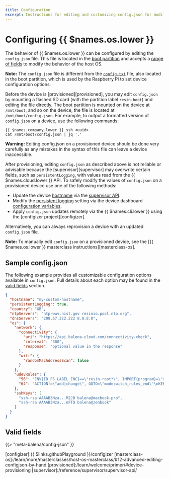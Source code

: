 ```yaml
---
title: Configuration
excerpt: Instructions for editing and customizing config.json for modifying the behavior of {{ $names.os.lower }}
---
```


# Configuring {{ $names.os.lower }}

The behavior of {{ $names.os.lower }} can be configured by editing the `config.json` file. This file is located in the [boot partition][boot-partition] and accepts a [range of fields](#valid-fields) to modify the behavior of the host OS.

**Note:** The `config.json` file is different from the [`config.txt`][config-txt] file, also located in the boot partition, which is used by the Raspberry Pi to set device configuration options.

Before the device is [provisioned][provisioned], you may edit `config.json` by mounting a flashed SD card (with the partition label `resin-boot`) and editing the file directly. The boot partition is mounted on the device at `/mnt/boot`, and so on the device, the file is located at `/mnt/boot/config.json`. For example, to output a formatted version of `config.json` on a device, use the following commands:

```shell
{{ $names.company.lower }} ssh <uuid>
cat /mnt/boot/config.json | jq '.'
```

**Warning:** Editing config.json on a provisioned device should be done very carefully as any mistakes in the syntax of this file can leave a device inaccessible.

After provisioning, editing `config.json` as described above is not reliable or advisable because the [supervisor][supervisor] may overwrite certain fields, such as `persistentLogging`, with values read from the {{ $names.cloud.lower }} API. To safely modify the values of `config.json` on a provisioned device use one of the following methods:

- Update the device [hostname](#hostname) via the [supervisor API][hostname].
- Modify the [persistent logging](#persistentlogging) setting via the device dashboard [configuration variables][configuration].
- Apply `config.json` updates remotely via the {{ $names.cli.lower }} using the [configizer project][configizer].

Alternatively, you can always reprovision a device with an updated `config.json` file.

**Note:** To manually edit `config.json` on a provisioned device, see the [{{ $names.os.lower }} masterclass instructions][masterclass-os].

## Sample config.json

The following example provides all customizable configuration options available in `config.json`. Full details about each option may be found in the [valid fields](#valid-fields) section.

```json
{
  "hostname": "my-custom-hostname",
  "persistentLogging": true,
  "country": "GB",
  "ntpServers": "ntp-wwv.nist.gov resinio.pool.ntp.org",
  "dnsServers": "208.67.222.222 8.8.8.8",
  "os": {
    "network": {
      "connectivity": {
        "uri": "https://api.balena-cloud.com/connectivity-check",
        "interval": "300",
        "response": "optional value in the response"
      },
      "wifi": {
        "randomMacAddressScan": false
      }
    },
    "udevRules": {
      "56": "ENV{ID_FS_LABEL_ENC}==\"resin-root*\", IMPORT{program}=\"resin_update_state_probe $devnode\", SYMLINK+=\"disk/by-state/$env{RESIN_UPDATE_STATE}\"",
      "64": "ACTION!=\"add|change\", GOTO=\"modeswitch_rules_end\"\nKERNEL==\"ttyACM*\", ATTRS{idVendor}==\"1546\", ATTRS{idProduct}==\"1146\", TAG+=\"systemd\", ENV{SYSTEMD_WANTS}=\"u-blox-switch@'%E{DEVNAME}'.service\"\nLBEL=\"modeswitch_rules_end\"\n"
    },
    "sshKeys": [
      "ssh-rsa AAAAB3Nza...M2JB balena@macbook-pro",
      "ssh-rsa AAAAB3Nza...nFTQ balena@zenbook"
    ]
  }
}
```

## Valid fields

{{> "meta-balena/config-json" }}

[boot-partition]: /reference/OS/overview/2.x/#stateless-and-read-only-rootfs
[config-txt]: /reference/OS/advanced/#configtxt
[country-codes]: https://en.wikipedia.org/wiki/ISO_3166-1_alpha-2
[hostname]: /reference/supervisor/supervisor-api/#patch-v1devicehost-config
[configuration]: /learn/manage/configuration/
[configizer]:{{ $links.githubPlayground }}/configizer
[masterclass-os]:/learn/more/masterclasses/host-os-masterclass/#12-advanced-editing-configjson-by-hand
[provisioned]:/learn/welcome/primer/#device-provisioning
[supervisor]:/reference/supervisor/supervisor-api/
